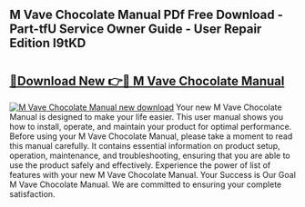 ## M Vave Chocolate Manual PDf Free Download - Part-tfU Service Owner Guide - User Repair Edition I9tKD

# <h2><a href="http://bc2024.oget.top/?id=M+Vave+Chocolate+Manual">🔗Download New 👉🔴 M Vave Chocolate Manual</a></h2>

[![M Vave Chocolate Manual new download](https://i.imgur.com/5g1atiW.png)](http://bc2024.oget.top/?id=M+Vave+Chocolate+Manual)
Your new M Vave Chocolate Manual is designed to make your life easier. This user manual shows you how to install, operate, and maintain your product for optimal performance. Before using your M Vave Chocolate Manual, please take a moment to read this manual carefully. It contains essential information on product setup, operation, maintenance, and troubleshooting, ensuring that you are able to use the product safely and effectively. Experience the power of list of features with your new M Vave Chocolate Manual. Your Success is Our Goal M Vave Chocolate Manual. We are committed to ensuring your complete satisfaction.
